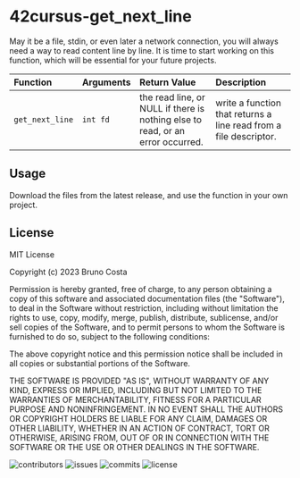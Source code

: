   # 42cursus-get_next_line
May it be a file, stdin, or even later a network connection, you will always need a way to read content line by line. It is time to start working on this function, which will be essential for your future projects.

| Function          | Arguments  | Return Value                                                                     | Description                                                         |
| :---------------- | :--------- | :------------------------------------------------------------------------------- | :------------------------------------------------------------------ |
| `get_next_line`   | `int fd`   | the read line, or NULL if there is nothing else to read, or an error occurred.   | write a function that returns a line read from a file descriptor.   |

## Usage

Download the files from the latest release, and use the function in your own project.

## License

MIT License

Copyright (c) 2023 Bruno Costa

Permission is hereby granted, free of charge, to any person obtaining a copy
of this software and associated documentation files (the "Software"), to deal
in the Software without restriction, including without limitation the rights
to use, copy, modify, merge, publish, distribute, sublicense, and/or sell
copies of the Software, and to permit persons to whom the Software is
furnished to do so, subject to the following conditions:

The above copyright notice and this permission notice shall be included in all
copies or substantial portions of the Software.

THE SOFTWARE IS PROVIDED "AS IS", WITHOUT WARRANTY OF ANY KIND, EXPRESS OR
IMPLIED, INCLUDING BUT NOT LIMITED TO THE WARRANTIES OF MERCHANTABILITY,
FITNESS FOR A PARTICULAR PURPOSE AND NONINFRINGEMENT. IN NO EVENT SHALL THE
AUTHORS OR COPYRIGHT HOLDERS BE LIABLE FOR ANY CLAIM, DAMAGES OR OTHER
LIABILITY, WHETHER IN AN ACTION OF CONTRACT, TORT OR OTHERWISE, ARISING FROM,
OUT OF OR IN CONNECTION WITH THE SOFTWARE OR THE USE OR OTHER DEALINGS IN THE
SOFTWARE.

![contributors](https://flat.badgen.net/github/contributors/BrunoCostaGH/42cursus-get_next_line)
![issues](https://flat.badgen.net/github/issues/BrunoCostaGH/42cursus-get_next_line)
![commits](https://flat.badgen.net/github/commits/BrunoCostaGH/42cursus-get_next_line/master)
![license](https://flat.badgen.net/github/license/BrunoCostaGH/42cursus-get_next_line)
